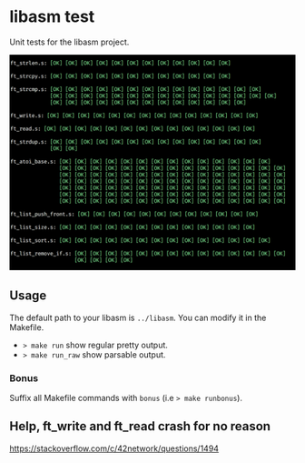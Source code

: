 # libasm test

Unit tests for the libasm project.

![example\_screenshot](./screenshot.png)

## Usage

The default path to your libasm is `../libasm`. You can modify it in the Makefile.

- `> make run` show regular pretty output.
- `> make run_raw` show parsable output.

### Bonus

Suffix all Makefile commands with `bonus` (i.e `> make runbonus`).

## Help, ft\_write and ft\_read crash for no reason

<https://stackoverflow.com/c/42network/questions/1494>
